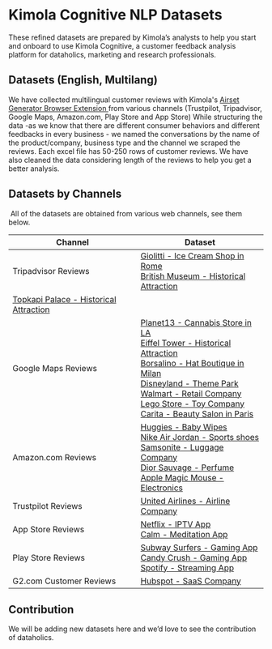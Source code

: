 # Kimola Cognitive NLP Datasets
These refined datasets are prepared by Kimola’s analysts to help you start and onboard to use Kimola Cognitive, a customer feedback analysis platform for dataholics, marketing and research professionals.

## Datasets (English, Multilang)
We have collected multilingual customer reviews with Kimola's [Airset Generator Browser Extension ](https://chrome.google.com/webstore/detail/airset-generator/gejjhbmdieaablhpbpmejjchiidmedmn) from various channels (Trustpilot, Tripadvisor, Google Maps, Amazon.com, Play Store and App Store) While structuring the data -as we know that there are different consumer behaviors and different feedbacks in every business - we named the conversations by the name of the product/company, business type and the channel we scraped the reviews. Each excel file has 50-250 rows of customer reviews. We have also cleaned the data considering length of the reviews to help you get a better analysis.


## Datasets by Channels
 All of the datasets are obtained from various web channels, see them below. 

| Channel  | Dataset |
| ------------- | ------------- |
| Tripadvisor Reviews  | [Giolitti - Ice Cream Shop in Rome](https://www.example.com/giolitti)<br>[British Museum - Historical Attraction](https://www.example.com/british-museum)<br>
[Topkapi Palace - Historical Attraction](https://www.example.com/topkapi-palace)<br> |
| Google Maps Reviews  | [Planet13 - Cannabis Store in LA](https://www.example.com/planet13)<br> [Eiffel Tower - Historical Attraction](https://www.example.com/eiffel-tower)<br>[Borsalino - Hat Boutique in Milan](https://www.example.com/borsalino)<br>[Disneyland - Theme Park](https://www.example.com/disneyland)<br>[Walmart - Retail Company](https://www.example.com/walmart)<br>[Lego Store - Toy Company](https://www.example.com/lego-store)<br>[Carita - Beauty Salon in Paris](https://www.example.com/carita)<br> |
| Amazon.com Reviews  | [Huggies - Baby Wipes](https://www.example.com/huggies)<br>[Nike Air Jordan - Sports shoes](https://www.example.com/nike-air-jordan)<br>[Samsonite - Luggage Company](https://www.example.com/samsonite)<br>[Dior Sauvage - Perfume](https://www.example.com/dior-sauvage)<br>[Apple Magic Mouse -Electronics](https://www.example.com/apple-magic-mouse)<br> |
| Trustpilot Reviews  | [United Airlines - Airline Company](https://www.example.com/united-airlines)<br> |
| App Store Reviews  | [Netflix - IPTV App](https://www.example.com/netflix)<br>[Calm - Meditation App](https://www.example.com/calm)<br> |
| Play Store Reviews  | [Subway Surfers - Gaming App](https://www.example.com/subway-surfers)<br>[Candy Crush - Gaming App](https://www.example.com/candy-crush)<br>[Spotify - Streaming App](https://www.example.com/spotify)<br> |
| G2.com Customer Reviews  | [Hubspot - SaaS Company](https://www.example.com/hubspot)<br> |


## Contribution
We will be adding new datasets here and we’d love to see the contribution of dataholics. 


